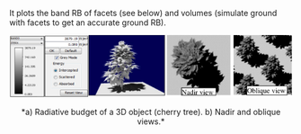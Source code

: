 It plots the band RB of facets (see below) and volumes (simulate ground with facets to get an accurate ground RB).

<center><img src="./media/radiative_budget.png"><p>*a) Radiative budget of a 3D object (cherry tree). b) Nadir and oblique views.*</p></img></center>
